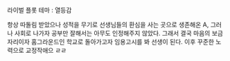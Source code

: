 라이벌 플롯
테마 : 열등감

항상 따돌림 받았으나 성적을 무기로 선생님들의 환심을 사는 곳으로 생존해온 A, 그러나 사회로 나가자 공부만 잘해서는 아무도 인정해주지 않았다. 그래서 결국 마음의 보금자리이자 홈그라운드인 학교로 돌아가고자 임용고시를 봐 선생이 된다. 이후 꾸준한 노력으로 교정작애으 ㄹㄹ